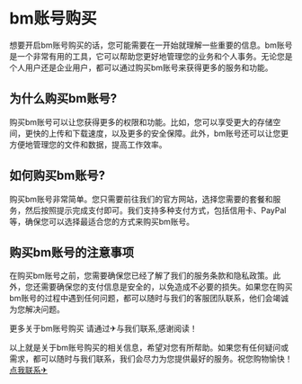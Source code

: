 # bm账号购买

想要开启bm账号购买的话，您可能需要在一开始就理解一些重要的信息。bm账号是一个非常有用的工具，它可以帮助您更好地管理您的业务和个人事务。无论您是个人用户还是企业用户，都可以通过购买bm账号来获得更多的服务和功能。

## 为什么购买bm账号?

购买bm账号可以让您获得更多的权限和功能。比如，您可以享受更大的存储空间，更快的上传和下载速度，以及更多的安全保障。此外，bm账号还可以让您更方便地管理您的文件和数据，提高工作效率。

## 如何购买bm账号?

购买bm账号非常简单。您只需要前往我们的官方网站，选择您需要的套餐和服务，然后按照提示完成支付即可。我们支持多种支付方式，包括信用卡、PayPal等，确保您可以选择最适合您的方式来购买bm账号。

## 购买bm账号的注意事项

在购买bm账号之前，您需要确保您已经了解了我们的服务条款和隐私政策。此外，您还需要确保您的支付信息是安全的，以免造成不必要的损失。如果您在购买bm账号的过程中遇到任何问题，都可以随时与我们的客服团队联系，他们会竭诚为您解决问题。

更多关于bm账号购买 请通过✈与我们联系,感谢阅读！

以上就是关于bm账号购买的相关信息，希望对您有所帮助。如果您有任何疑问或需求，都可以随时与我们联系，我们会尽力为您提供最好的服务。祝您购物愉快！[点我联系✈](https://www.G208.com)